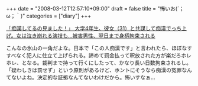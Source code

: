 +++
date = "2008-03-12T12:57:10+09:00"
draft = false
title = "怖いお(´；ω；｀)"
categories = ["diary"]
+++

<a href="http://blog.livedoor.jp/dqnplus/archives/1102383.html">「痴漢してるの見ました！」 大学4年生、彼女（31）と共謀して痴漢でっち上げ。女は泣き崩れる演技も…被害男性、翌日まで身柄拘束される</a>

こんなの氷山の一角だよな。日本で「この人痴漢です」と言われたら、ほぼなすすべなく犯人に仕立て上げられる。諦めて罰金払って釈放された方が楽だろホレホレ、となる。裁判まで持って行くにしたって、かなり長い日数拘束されるし。「疑わしきは罰せず」という原則があるけど、ホントにそうなら痴漢の冤罪なんてないよね。決定的な証拠なんてないわけだから。怖いすなぁ…
